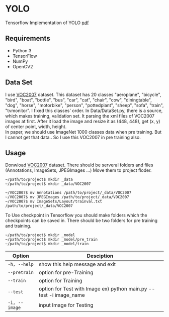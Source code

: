 # YOLO
Tensorflow Implementation of YOLO [pdf](https://pjreddie.com/media/files/papers/yolo.pdf)
 
## Requirements
- Python 3
- TensorFlow
- NumPy
- OpenCV2
 
## Data Set
I use [VOC2007](http://host.robots.ox.ac.uk/pascal/VOC/voc2007/) dataset. This dataset has 20 classes "aeroplane", "bicycle", "bird", "boat", "bottle", "bus", "car", "cat", "chair", "cow", "diningtable", "dog", "horse", "motorbike", "person", "pottedplant", "sheep", "sofa", "train", "tvmonitor". I fixed this classes' order. In Data/DataSet.py, there is a source, which makes training, validation set. It parsing the xml files of VOC2007 images at first. After it load the image and resize it as (448, 448), get (x, y) of center point, width, height.
<br>
In paper, we should use ImageNet 1000 classes data when pre training. But I cannot get that data.. So I use this VOC2007 in pre training also.
 
## Usage
Donwload [VOC2007](http://host.robots.ox.ac.uk/pascal/VOC/voc2007/) dataset. There should be serveral folders and files (Annotations, ImageSets, JPEGImages ...) Move them to project floder.
```
~/path/to/project$ mkdir _data
~/path/to/project$ mkdir _data/VOC2007

~/VOC2007$ mv Annotations /path/to/project/_data/VOC2007
~/VOC2007$ mv JPEGImages /path/to/project/_data/VOC2007
~/VOC2007$ mv ImageSets/Layout/trainval.txt /path/to/project/_data/VOC2007
```

To Use checkpoint in Tensorflow you should make folders which the checkpoints can be saved in. There should be two folders for pre training and training.

```
~/path/to/project$ mkdir _model
~/path/to/project$ mkdir _model/pre_train
~/path/to/project$ mkdir _model/train
```

Option | Desciption
------ | ----------
`-h, --help` | show this help message and exit
`--pretrain` | option for pre-Training
`--train` | option for Training
`--test` | option for Test with Image ex) python main.py --test -i image_name
`-i, --image` | input Image for Testing